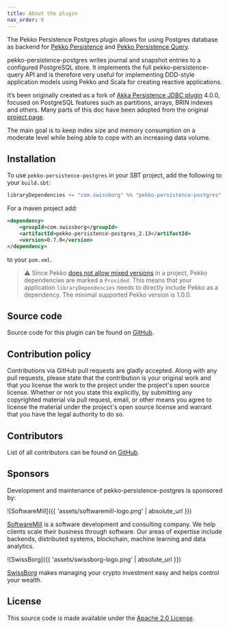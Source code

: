 ```yaml
---
title: About the plugin
nav_order: 0
---
```


The Pekko Persistence Postgres plugin allows for using Postgres database as backend for [Pekko Persistence](https://pekko.apache.org/docs/pekko/current/typed/persistence.html) and [Pekko Persistence Query](https://pekko.apache.org/docs/pekko/current/persistence-query.html).

pekko-persistence-postgres writes journal and snapshot entries to a configured PostgreSQL store. It implements the full pekko-persistence-query API and is therefore very useful for implementing DDD-style application models using Pekko and Scala for creating reactive applications.

It’s been originally created as a fork of [Akka Persistence JDBC plugin](https://github.com/akka/akka-persistence-jdbc) 4.0.0, focused on PostgreSQL features such as partitions, arrays, BRIN indexes and others. Many parts of this doc have been adopted from the original [project page](https://doc.akka.io/docs/akka-persistence-jdbc/4.0.0/index.html).

The main goal is to keep index size and memory consumption on a moderate level while being able to cope with an increasing data volume.

## Installation

To use `pekko-persistence-postgres` in your SBT project, add the following to your `build.sbt`:

```scala
libraryDependencies += "com.swissborg" %% "pekko-persistence-postgres" % "0.7.0"
```

For a maven project add:
```xml
<dependency>
    <groupId>com.swissborg</groupId>
    <artifactId>pekko-persistence-postgres_2.13</artifactId>
    <version>0.7.0</version>
</dependency>
```
to your `pom.xml`.

> :warning: Since Pekko [does not allow mixed versions](https://nightlies.apache.org/pekko/docs/pekko/1.0.2/docs/common/binary-compatibility-rules.html#mixed-versioning-is-not-allowed) in a project, Pekko dependencies are marked a `Provided`. This means that your application `libraryDependencies` needs to directly include Pekko as a dependency. The minimal supported Pekko version is 1.0.0.  


## Source code

Source code for this plugin can be found on [GitHub](https://github.com/SwissBorg/pekko-persistence-postgres).

## Contribution policy

Contributions via GitHub pull requests are gladly accepted. Along with any pull requests, please state that the contribution is your original work and that you license the work to the project under the project's open source license. Whether or not you state this explicitly, by submitting any copyrighted material via pull request, email, or other means you agree to license the material under the project's open source license and warrant that you have the legal authority to do so.

## Contributors
List of all contributors can be found on [GitHub](https://github.com/SwissBorg/pekko-persistence-postgres/graphs/contributors).

## Sponsors

Development and maintenance of pekko-persistence-postgres is sponsored by:

![SoftwareMill]({{ 'assets/softwaremill-logo.png' | absolute_url }})

[SoftwareMill](https://softwaremill.com) is a software development and consulting company. We help clients scale their business through software. Our areas of expertise include backends, distributed systems, blockchain, machine learning and data analytics.

![SwissBorg]({{ 'assets/swissborg-logo.png' | absolute_url }})

[SwissBorg](https://swissborg.com) makes managing your crypto investment easy and helps control your wealth.

## License

This source code is made available under the [Apache 2.0 License](https://www.apache.org/licenses/LICENSE-2.0).
